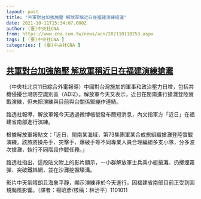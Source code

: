 ```yaml
---
layout: post
title: "共軍對台加強施壓 解放軍稱近日在福建演練搶灘"
date: 2021-10-11T15:34:07.000Z
author: (臺)中央社CNA
from: https://www.cna.com.tw/news/acn/202110110253.aspx
tags: [ (臺)中央社CNA ]
categories: [ (臺)中央社CNA ]
---
```

<!--1633966447000-->
[共軍對台加強施壓 解放軍稱近日在福建演練搶灘](https://www.cna.com.tw/news/acn/202110110253.aspx)
------

<div>
<div></div><div><p>（中央社北京11日綜合外電報導）中國對台灣施加的軍事和政治壓力日增，包括共機侵擾台灣防空識別區（ADIZ）。解放軍今天又表示，近日在閩南進行搶灘登陸實戰演練，但未把演練與目前與台關係緊繃作連結。</p><p>路透社報導，解放軍報今天透過微博帳號發布簡短消息，內文指軍方「近日」在福建省南部進行演練。</p><p>根據解放軍報貼文：「近日，閩南某海域，第73集團軍某合成旅組織搶灘登陸實戰演練。該旅將操舟手、突擊手、爆破手等不同專業人員合理編組多支小隊，分多波次搶灘，執行不同階段作戰任務。」</p><p>路透社指出，這段貼文附上的影片顯示，一小群解放軍士兵乘小艇搶灘、扔擲煙霧彈、突破鐵絲網，並在沙灘挖掘壕溝。</p><p>影片中天氣晴朗且海象平靜，顯示演練非於今天進行，因福建省南部目前正受到圓規颱風影響。（譯者：楊昭彥/核稿：林治平）1101011</p></div>
</div>
